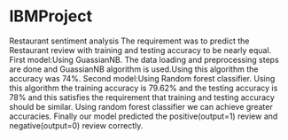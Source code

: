 # IBMProject
Restaurant sentiment analysis
The requirement was to predict the Restaurant review with training and testing accuracy to be nearly equal.
First model:Using GuassianNB. The data loading and preprocessing steps are done and GuassianNB algorithm is used.Using this algorithm the accuracy was 74%.
Second model:Using Random forest classifier. Using this algorithm the training accuracy is 79.62% and the testing accuracy is 78% and this satisfies the requirement that training and testing accuracy should be similar.
Using random forest classifier we can achieve greater accuracies.
Finally our model predicted the positive(output=1) review and negative(output=0) review correctly.
